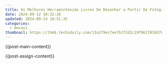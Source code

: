 ```yaml
---
title: As Melhores Herramintensão Livres De Desenhar a Partir De Fotografias – Top 10 Picks!
date: 2024-09-12 10:32:26
updated: 2024-09-14 10:51:35
categories:
  - movavi
thumbnail: https://thmb.techidaily.com/13a1f9ec7eefb2f2d2c19f961783b576aae3496864dc942793b7f634c661d531.jpg
---
```


{{post-main-content}}

<ins class="adsbygoogle"
     style="display:block"
     data-ad-format="autorelaxed"
     data-ad-client="ca-pub-7571918770474297"
     data-ad-slot="1223367746"></ins>

{{post-assign-content}}

<ins class="adsbygoogle"
     style="display:block"
     data-ad-client="ca-pub-7571918770474297"
     data-ad-slot="8358498916"
     data-ad-format="auto"
     data-full-width-responsive="true"></ins>
